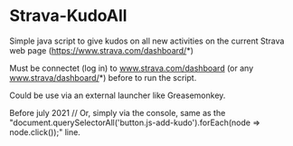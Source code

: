 # Strava-KudoAll

Simple java script to give kudos on all new activities on the current Strava web page (https://www.strava.com/dashboard/*)

Must be connectet (log in) to www.strava.com/dashboard (or any www.strava/dashboard/*) before to run the script.

Could be use via an external launcher like Greasemonkey.

Before july 2021 // Or, simply via the console, same as the "document.querySelectorAll('button.js-add-kudo').forEach(node => node.click());" line.


